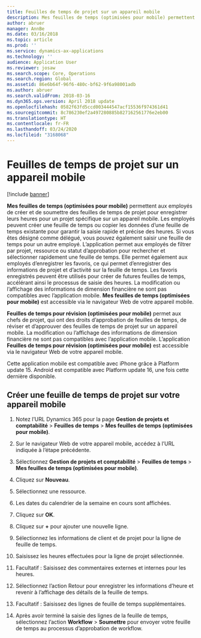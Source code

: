 ```yaml
---
title: Feuilles de temps de projet sur un appareil mobile
description: Mes feuilles de temps (optimisées pour mobile) permettent aux employés de créer et de soumettre des feuilles de temps de projet pour enregistrer les heures pour un projet spécifique sur un appareil mobile.
author: abruer
manager: AnnBe
ms.date: 03/16/2018
ms.topic: article
ms.prod: ''
ms.service: dynamics-ax-applications
ms.technology: ''
audience: Application User
ms.reviewer: josaw
ms.search.scope: Core, Operations
ms.search.region: Global
ms.assetid: 86e6b64f-96f6-480c-bf62-9f6a98001adb
ms.author: abruer
ms.search.validFrom: 2018-03-16
ms.dyn365.ops.version: April 2018 update
ms.openlocfilehash: 0582f63fd5ccd003444547acf15536f974361d41
ms.sourcegitcommit: 8c786230ef2a497280885b827162561776e2eb00
ms.translationtype: HT
ms.contentlocale: fr-FR
ms.lasthandoff: 03/24/2020
ms.locfileid: "3168068"
---
```

# <a name="project-timesheets-on-a-mobile-device"></a>Feuilles de temps de projet sur un appareil mobile

[!include [banner](../includes/banner.md)]

**Mes feuilles de temps (optimisées pour mobile)** permettent aux employés de créer et de soumettre des feuilles de temps de projet pour enregistrer leurs heures pour un projet spécifique sur un appareil mobile. Les employés peuvent créer une feuille de temps ou copier les données d’une feuille de temps existante pour garantir la saisie rapide et précise des heures. Si vous êtes désigné comme délégué, vous pouvez également saisir une feuille de temps pour un autre employé. L’application permet aux employés de filtrer par projet, ressource ou statut d’approbation pour rechercher et sélectionner rapidement une feuille de temps. Elle permet également aux employés d’enregistrer les favoris, ce qui permet d’enregistrer des informations de projet et d’activité sur la feuille de temps. Les favoris enregistrés peuvent être utilisés pour créer de futures feuilles de temps, accélérant ainsi le processus de saisie des heures. La modification ou l’affichage des informations de dimension financière ne sont pas compatibles avec l’application mobile. **Mes feuilles de temps (optimisées pour mobile)** est accessible via le navigateur Web de votre appareil mobile.

**Feuilles de temps pour révision (optimisées pour mobile)** permet aux chefs de projet, qui ont des droits d’approbation de feuilles de temps, de réviser et d’approuver des feuilles de temps de projet sur un appareil mobile. La modification ou l’affichage des informations de dimension financière ne sont pas compatibles avec l’application mobile. L’application **Feuilles de temps pour révision (optimisées pour mobile)** est accessible via le navigateur Web de votre appareil mobile.

Cette application mobile est compatible avec iPhone grâce à Platform update 15.
Android est compatible avec Platform update 16, une fois cette dernière disponible.

## <a name="create-a-project-timesheet-on-your-mobile-device"></a>Créer une feuille de temps de projet sur votre appareil mobile

1.  Notez l’URL Dynamics 365 pour la page **Gestion de projets et comptabilité** \> **Feuilles de temps** \> **Mes feuilles de temps (optimisées pour mobile)**.

2.  Sur le navigateur Web de votre appareil mobile, accédez à l’URL indiquée à l’étape précédente.
 
3.  Sélectionnez **Gestion de projets et comptabilité** \> **Feuilles de temps** \> **Mes feuilles de temps (optimisées pour mobile)**.

4.  Cliquez sur **Nouveau**.

5.  Sélectionnez une ressource.

6.  Les dates du calendrier de la semaine en cours sont affichées.

7.  Cliquez sur **OK**.

8.  Cliquez sur **+** pour ajouter une nouvelle ligne.

9.  Sélectionnez les informations de client et de projet pour la ligne de feuille de temps.

10. Saisissez les heures effectuées pour la ligne de projet sélectionnée.

11. Facultatif : Saisissez des commentaires externes et internes pour les heures.

12. Sélectionnez l’action Retour pour enregistrer les informations d’heure et revenir à l’affichage des détails de la feuille de temps.

13. Facultatif : Saisissez des lignes de feuille de temps supplémentaires.

14. Après avoir terminé la saisie des lignes de la feuille de temps, sélectionnez l’action **Workflow** \> **Soumettre** pour envoyer votre feuille de temps au processus d’approbation de workflow.
